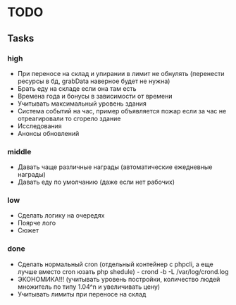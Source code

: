 # TODO

## Tasks

### high

* При переносе на склад и упирании в лимит не обнулять (перенести ресурсы в бд, grabData наверное будет не нужна)
* Брать еду на складе если она там есть
* Времена года и бонусы в зависимости от времени
* Учитывать максимальный уровень здания
* Система событий на час, пример объявляется пожар если за час не отреагировали то сгорело здание
* Исследования
* Анонсы обновлений

### middle

* Давать чаще различные награды (автоматические ежедневные награды)
* Давать еду по умолчанию (даже если нет рабочих)

### low

* Сделать логику на очередях
* Поярче лого
* Сюжет

### done

* Сделать нормальный cron (отдельный контейнер с phpcli, а еще лучше вместо cron юзать php shedule) - crond -b -L /var/log/crond.log
* ЭКОНОМИКА!!! (учитывать уровень постройки, количество людей множитель по типу 1.04^n и увеличивать цену)
* Учитывать лимиты при переносе на склад
